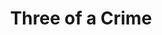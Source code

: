 ---
title: Three of a Crime
direct_url: https://github.com/caleb531/three-of-a-crime
categories: programs
short_description: Simulator programs for the card game [*Three of a Crime*](http://www.gamewright.com/gamewright/index.php?page=game&section=games&show=214)
---